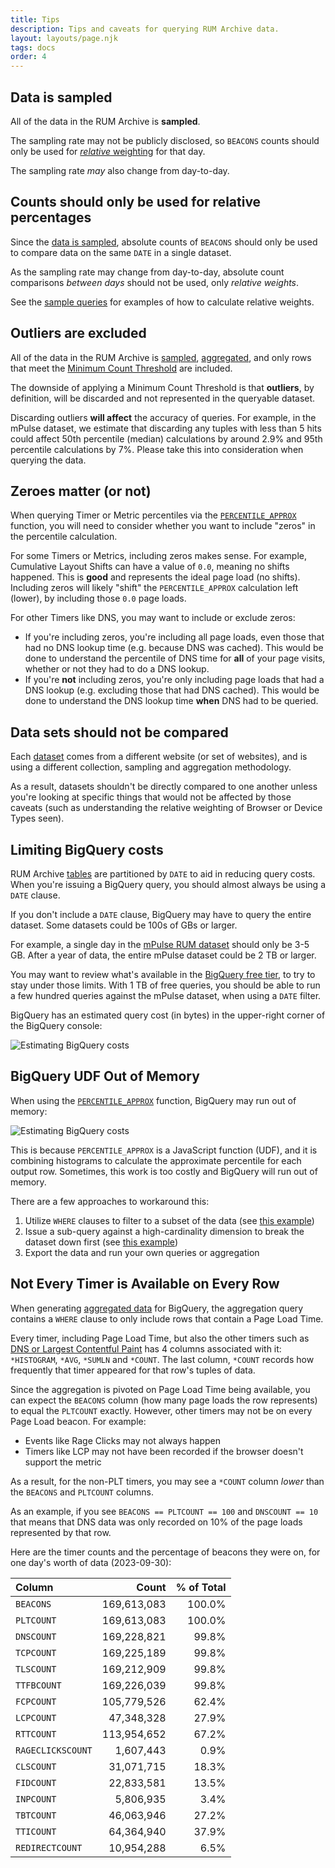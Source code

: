 ```yaml
---
title: Tips
description: Tips and caveats for querying RUM Archive data.
layout: layouts/page.njk
tags: docs
order: 4
---
```


## Data is sampled

All of the data in the RUM Archive is **sampled**.

The sampling rate may not be publicly disclosed, so `BEACONS` counts should only be used for [_relative_ weighting](#counts-should-only-be-used-for-relative-percentages) for that day.

The sampling rate _may_ also change from day-to-day.

## Counts should only be used for relative percentages

Since the [data is sampled](#data-is-sampled), absolute counts of `BEACONS` should only be used to compare data on the same `DATE` in a single dataset.

As the sampling rate may change from day-to-day, absolute count comparisons _between days_ should not be used, only _relative weights_.

See the [sample queries](/docs/samples/#dimension-popularity-(as-a-percentage-of-total)) for examples of how to calculate relative weights.

## Outliers are excluded

All of the data in the RUM Archive is [sampled](#data-is-sampled), [aggregated](/docs/methodology/#aggregation), and only rows that meet the [Minimum Count Threshold](/docs/methodology/#minimum-count-threshold) are included.

The downside of applying a Minimum Count Threshold is that **outliers**, by definition, will be discarded and not represented
in the queryable dataset.

Discarding outliers **will affect** the accuracy of queries.  For example, in the mPulse dataset, we estimate that discarding any tuples with less than 5 hits could affect 50th percentile (median) calculations by around 2.9% and 95th percentile calculations by 7%.  Please take this into consideration when querying the data.

## Zeroes matter (or not)

When querying Timer or Metric percentiles via the [`PERCENTILE_APPROX`](/docs/querying/#approximate-percentiles) function, you will need to consider whether you want to include "zeros" in the percentile calculation.

For some Timers or Metrics, including zeros makes sense.  For example, Cumulative Layout Shifts can have a value of `0.0`, meaning no shifts happened.  This is **good** and represents the ideal page load (no shifts).  Including zeros will likely "shift" the `PERCENTILE_APPROX` calculation left (lower), by including those `0.0` page loads.

For other Timers like DNS, you may want to include or exclude zeros:

* If you're including zeros, you're including all page loads, even those that had no DNS lookup time (e.g. because DNS was cached).  This would be done to understand the percentile of DNS time for **all** of your page visits, whether or not they had to do a DNS lookup.
* If you're **not** including zeros, you're only including page loads that had a DNS lookup (e.g. excluding those that had DNS cached).  This would be done to understand the DNS lookup time **when** DNS had to be queried.

## Data sets should not be compared

Each [dataset](/datasets) comes from a different website (or set of websites), and is using a different collection, sampling and aggregation methodology.

As a result, datasets shouldn't be directly compared to one another unless you're looking at specific things that would not be affected by those caveats (such as understanding the relative weighting of Browser or Device Types seen).

## Limiting BigQuery costs

RUM Archive [tables](/docs/tables) are partitioned by `DATE` to aid in reducing query costs.  When you're issuing a BigQuery query, you should almost always be using a `DATE` clause.

If you don't include a `DATE` clause, BigQuery may have to query the entire dataset.  Some datasets could be 100s of GBs or larger.

For example, a single day in the [mPulse RUM dataset](/datasets) should only be 3-5 GB.  After a year of data, the entire mPulse dataset could be 2 TB or larger.

You may want to review what's available in the [BigQuery free tier](https://cloud.google.com/bigquery/pricing#free-tier), to try to stay under those limits.  With 1 TB of free queries, you should be able to run a few hundred queries against the mPulse dataset, when using a `DATE` filter.

BigQuery has an estimated query cost (in bytes) in the upper-right corner of the BigQuery console:

![Estimating BigQuery costs](/assets/tips-limiting-bigquery-costs-1.png)

## BigQuery UDF Out of Memory

When using the [`PERCENTILE_APPROX`](docs/querying/#approximate-percentiles) function, BigQuery may run out of memory:

![Estimating BigQuery costs](/assets/tips-bigquery-udf-out-of-memory-1.png)

This is because `PERCENTILE_APPROX` is a JavaScript function (UDF), and it is combining histograms to calculate the approximate percentile for each output row.  Sometimes, this work is too costly and BigQuery will run out of memory.

There are a few approaches to workaround this:

1. Utilize `WHERE` clauses to filter to a subset of the data (see [this example](/docs/samples/#page-load-time-by-country))
2. Issue a sub-query against a high-cardinality dimension to break the dataset down first (see [this example](/docs/samples/#page-load-time-by-country-(using-a-subquery)))
3. Export the data and run your own queries or aggregation

## Not Every Timer is Available on Every Row

When generating [aggregated data](/docs/methodology/#aggregation) for BigQuery, the aggregation query contains a `WHERE` clause to only include rows that contain a Page Load Time.

Every timer, including Page Load Time, but also the other timers such as [DNS or Largest Contentful Paint](/docs/tables/#timers-and-metrics) has 4 columns associated with it: `*HISTOGRAM`, `*AVG`, `*SUMLN` and `*COUNT`.  The last column, `*COUNT` records how frequently that timer appeared for that row's tuples of data.

Since the aggregation is pivoted on Page Load Time being available, you can expect the `BEACONS` column (how many page loads the row represents) to equal the `PLTCOUNT` exactly.  However, other timers may not be on every Page Load beacon.  For example:

* Events like Rage Clicks may not always happen
* Timers like LCP may not have been recorded if the browser doesn't support the metric

As a result, for the non-PLT timers, you may see a `*COUNT` column _lower_ than the `BEACONS` and `PLTCOUNT` columns.

As an example, if you see `BEACONS == PLTCOUNT == 100` and `DNSCOUNT == 10` that means that DNS data was only recorded on 10% of the page loads represented by that row.

Here are the timer counts and the percentage of beacons they were on, for one day's worth of data (2023-09-30):

| Column | Count | % of Total|
|:---------|----:|------:|
| `BEACONS`         | 169,613,083 | 100.0% |
| `PLTCOUNT`        | 169,613,083 | 100.0% |
| `DNSCOUNT`        | 169,228,821 | 99.8%  |
| `TCPCOUNT`        | 169,225,189 | 99.8%  |
| `TLSCOUNT`        | 169,212,909 | 99.8%  |
| `TTFBCOUNT`       | 169,226,039 | 99.8%  |
| `FCPCOUNT`        | 105,779,526 | 62.4%  |
| `LCPCOUNT`        |  47,348,328 | 27.9%  |
| `RTTCOUNT`        | 113,954,652 | 67.2%  |
| `RAGECLICKSCOUNT` |   1,607,443 | 0.9%   |
| `CLSCOUNT`        |  31,071,715 | 18.3%  |
| `FIDCOUNT`        |  22,833,581 | 13.5%  |
| `INPCOUNT`        |   5,806,935 | 3.4%   |
| `TBTCOUNT`        |  46,063,946 | 27.2%  |
| `TTICOUNT`        |  64,364,940 | 37.9%  |
| `REDIRECTCOUNT`   |  10,954,288 | 6.5%   |

